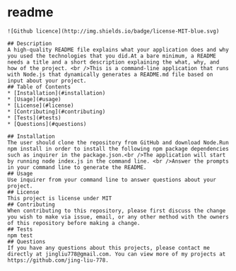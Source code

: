 # readme 
    ![Github licence](http://img.shields.io/badge/license-MIT-blue.svg)
    
    ## Description 
    A high-quality README file explains what your application does and why you used the technologies that you did.At a bare minimum, a README needs a title and a short description explaining the what, why, and how of the project. <br />This is a command-line application that runs with Node.js that dynamically generates a README.md file based on input about your project.
    ## Table of Contents
    * [Installation](#installation)
    * [Usage](#usage)
    * [License](#license)
    * [Contributing](#contributing)
    * [Tests](#tests)
    * [Questions](#questions)
    
    ## Installation 
    The user should clone the repository from GitHub and download Node.Run npm install in order to install the following npm package dependencies such as inquirer in the package.json.<br />The application will start by running node index.js in the command line. <br />Answer the prompts in your command line to generate the README.
    ## Usage 
    Use inquirer from your command line to answer questions about your project.
    ## License 
    This project is license under MIT
    ## Contributing 
    When contributing to this repository, please first discuss the change you wish to make via issue, email, or any other method with the owners of this repository before making a change.
    ## Tests
    npm test
    ## Questions
    If you have any questions about this projects, please contact me directly at jingliu778@gmail.com. You can view more of my projects at https://github.com/jing-liu-778.
  